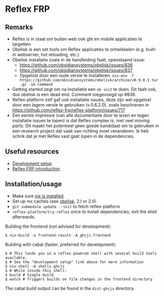 # Reflex FRP

## Remarks

- Reflex is in staat om buiten web ook gtk en mobile applicaties te targetten
- Obelisk is een set tools om Reflex applicaties te ontwikkelen (e.g. built-in
  webserver, hot reloading, etc.)
- Obelisk installatie zoals in de handleiding faalt, openstaand issue:
  - https://github.com/obsidiansystems/obelisk/issues/836
  - https://github.com/obsidiansystems/obelisk/issues/837
  - Opgelost door een oude versie te installeren:
    `nix-env -f https://github.com/obsidiansystems/obelisk/archive/v0.9.0.1.tar.gz -iA command`
- Getting started zegt om na installatie een `ob init` te doen. Dit faalt ook,
  dus obelisk is een dead end. Comment toegevoegd op #836.
- Reflex-platform zelf gaf ook installatie issues, deze zijn wel opgelost door
  een lagere versie te gebruiken (v.0.6.2.0), zoals beschreven in
  https://github.com/reflex-frp/reflex-platform/issues/717
- Een eerste impressie (van alle documentatie door te lezen en tegen installatie
  issues te lopen) is dat Reflex complex is, met veel *moving parts*. Dit maakt
  het potentieel geen goede kandidaat om te gebruiken in een research project
  dat vaak van richting moet veranderen. Ik heb schrik dat je met Reflex vast
  gaat lopen in de dependencies.

## Useful resources

- [Development setup](https://github.com/reflex-frp/reflex-platform/blob/develop/docs/project-development.rst)
- [Reflex FRP introduction](https://github.com/hansroland/reflex-dom-inbits/blob/master/tutorial.md)

## Installation/usage

- Make sure [nix is installed](https://nixos.org/download.html).
- Set up nix caches (see
  [obelisk](https://github.com/obsidiansystems/obelisk#installing-obelisk), 2.I
  or 2.II).
- `git submodule update --init` to fetch reflex-platform
- `reflex-platform/try-reflex` once to install dependencies; exit the shell
  afterwards.

Building the frontend (not advised for development):

```
$ nix-build -o frontend-result -A ghcjs.frontend
```

Building with cabal (faster, preferred for development):

```
$ # This lands you in a reflex powered shell with several build tools available.
$ # See the "development setup" link above for more information
$ nix-shell -A shells.ghcjs
$ # While inside this shell:
$ build # Single build
$ watch # Triggers builds on file changes in the frontend directory
```

The cabal build output can be found in the `dist-ghcjs` directory.
